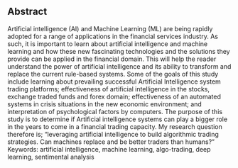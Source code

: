 ## Abstract

Artificial intelligence (AI) and Machine Learning (ML) are being rapidly adopted for a range of applications in the financial services industry. As such, it is important to learn about artificial intelligence and machine learning and how these new fascinating technologies and the solutions they provide can be applied in the financial domain. This will help the reader understand the power of artificial intelligence and its ability to transform and replace the current rule-based systems. Some of the goals of this study include learning about prevailing successful Artificial Intelligence system trading platforms; effectiveness of artificial intelligence in the stocks, exchange traded funds and forex domain; effectiveness of an automated systems in crisis situations in the new economic environment; and interpretation of psychological factors by computers. The purpose of this study is to determine if Artificial intelligence systems can play a bigger role in the years to come in a financial trading capacity. My research question therefore is; “leveraging artificial intelligence to build algorithmic trading strategies. Can machines replace and be better traders than humans?”
Keywords: artificial intelligence, machine learning, algo-trading, deep learning, sentimental analysis

